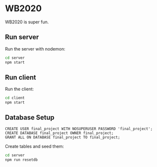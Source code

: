 # WB2020

WB2020 is super fun.

## **Run server**

Run the server with nodemon:

```sh
cd server
npm start
```

## **Run client**

Run the client:

```sh
cd client
npm start
```

## **Database Setup**

```postgres
CREATE USER final_project WITH NOSUPERUSER PASSWORD 'final_project';
CREATE DATABASE final_project OWNER final_project;
GRANT ALL ON DATABASE final_project TO final_project;
```

Create tables and seed them:

```sh
cd server
npm run resetdb
```
